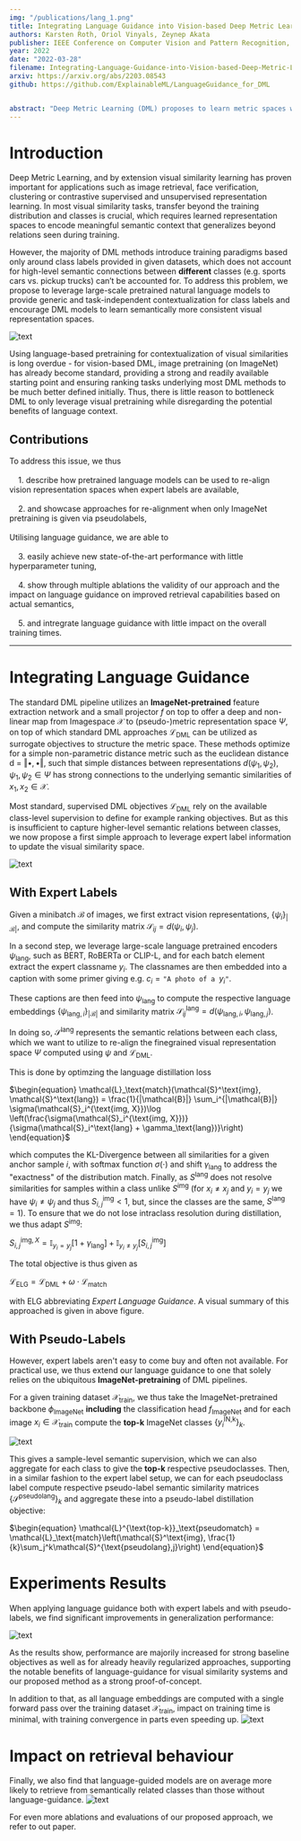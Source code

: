 ```yaml
---
img: "/publications/lang_1.png"
title: Integrating Language Guidance into Vision-based Deep Metric Learning
authors: Karsten Roth, Oriol Vinyals, Zeynep Akata
publisher: IEEE Conference on Computer Vision and Pattern Recognition, CVPR
year: 2022
date: "2022-03-28"
filename: Integrating-Language-Guidance-into-Vision-based-Deep-Metric-Learning
arxiv: https://arxiv.org/abs/2203.08543
github: https://github.com/ExplainableML/LanguageGuidance_for_DML


abstract: "Deep Metric Learning (DML) proposes to learn metric spaces which encode semantic similarities as embedding space distances. These spaces should be transferable to classes beyond those seen during training. Commonly, DML methods task networks to solve contrastive ranking tasks defined over binary class assignments. However, such approaches ignore higher-level semantic relations between the actual classes. This causes learned embedding spaces to encode incomplete semantic context and misrepresent the semantic relation between classes, impacting the generalizability of the learned metric space. To tackle this issue, we propose a language guidance objective for visual similarity learning. Leveraging language embeddings of expert- and pseudo-classnames, we contextualize and realign visual representation spaces corresponding to meaningful language semantics for better semantic consistency. Extensive experiments and ablations provide a strong motivation for our proposed approach and show language guidance offering significant, model-agnostic improvements for DML, achieving competitive and state-of-the-art results on all benchmarks." 
---
```


# Introduction
Deep Metric Learning, and by extension visual similarity learning has proven important for applications such as image retrieval, face verification, clustering or contrastive supervised and unsupervised representation learning. In most visual similarity tasks, transfer beyond the training distribution and classes is crucial, which requires learned representation spaces to encode meaningful semantic context that generalizes beyond relations seen during training. 

However, the majority of DML methods introduce training paradigms based only around class labels provided in given datasets, which does not account for high-level semantic connections between <b>different</b> classes (e.g. sports cars vs. pickup trucks) can’t be accounted for. To address this problem, we propose to leverage large-scale pretrained natural language models to provide generic and task-independent contextualization for class labels and encourage DML models to learn semantically more consistent visual representation spaces.

![text](../../public/publications/CVPR2022_LanguageGuidance/semantics.png)

Using language-based pretraining for contextualization of visual similarities is long overdue - for vision-based DML,
image pretraining (on ImageNet) has already become standard, providing a strong and readily available starting point and ensuring ranking tasks underlying most DML methods to be much better defined initially. Thus, there is little reason to bottleneck DML to only leverage visual pretraining while disregarding the potential benefits of language context.

## Contributions
To address this issue, we thus
<br/><br/>
&nbsp;&nbsp;&nbsp;&nbsp;1. describe how pretrained language models can be used to re-align vision representation spaces when expert labels are available,
<br/><br/>
&nbsp;&nbsp;&nbsp;&nbsp;2. and showcase approaches for re-alignment when only ImageNet pretraining is given via pseudolabels,
<br/><br/>
Utilising language guidance, we are able to
<br/><br/>
&nbsp;&nbsp;&nbsp;&nbsp;3. easily achieve new state-of-the-art performance with little hyperparameter tuning,
<br/><br/>
&nbsp;&nbsp;&nbsp;&nbsp;4. show through multiple ablations the validity of our approach and the impact on language guidance on improved retrieval capabilities based on actual semantics,
<br/><br/>
&nbsp;&nbsp;&nbsp;&nbsp;5. and intregrate language guidance with little impact on the overall training times.

---

# Integrating Language Guidance

The standard DML pipeline utilizes an **ImageNet-pretrained** feature extraction network and a small projector $f$ on top to offer a deep and non-linear map from Imagespace $\mathcal{X}$ to (pseudo-)metric representation space $\Psi$, on top of which standard DML approaches $\mathcal{L}_\text{DML}$ can be utilized as surrogate objectives to structure the metric space. 
These methods optimize for a simple non-parametric distance metric such as the euclidean distance d = $\left\Vert\bullet,\bullet\right\Vert$, such that simple distances between representations $d(\psi_1, \psi_2)$, $\psi_1, \psi_2 \in \Psi$ has strong connections to the underlying semantic similarities of $x_1, x_2 \in\mathcal{X}$.

Most standard, supervised DML objectives $\mathcal{L}_\text{DML}$ rely on the available class-level supervision to define for example ranking objectives. But as this is insufficient to capture higher-level semantic relations between classes, we now propose a first simple approach to leverage expert label information to update the visual similarity space.

![text](../../public/publications/CVPR2022_LanguageGuidance/arch.png)

## With Expert Labels

Given a minibatch $\mathcal{B}$ of images, we first extract vision representations, $\{\psi_i\}_{|\mathcal{B}|}$, and compute the similarity matrix $\mathcal{S}_{ij} = d(\psi_i, \psi_j)$.

In a second step, we leverage large-scale language pretrained encoders $\psi_\text{lang}$, such as BERT, RoBERTa or CLIP-L, and for each batch element extract the expert classname $y_i$. The classnames are then embedded into a caption with some primer giving e.g. $c_i = \texttt{"A photo of a }y_i\texttt{"}$. 

These captions are then feed into $\psi_\text{lang}$ to compute the respective language embeddings $\{\psi_{\text{lang},i}\}_{|\mathcal{B}|}$ and similarity matrix $\mathcal{S}^\text{lang}_{ij} = d(\psi_{\text{lang},i}, \psi_{\text{lang},j})$.

In doing so, $\mathcal{S}^\text{lang}$ represents the semantic relations between each class, which we want to utilize to re-align the finegrained visual representation space $\Psi$ computed using $\psi$ and $\mathcal{L}_\text{DML}$.

This is done by optimzing the language distillation loss

$\begin{equation}
\mathcal{L}_\text{match}(\mathcal{S}^\text{img}, \mathcal{S}^\text{lang}) = \frac{1}{|\mathcal{B}|} \sum_i^{|\mathcal{B}|} \sigma(\mathcal{S}_i^{\text{img, X}})\log \left(\frac{\sigma(\mathcal{S}_i^{\text{img, X}})}{\sigma(\mathcal{S}_i^\text{lang} + \gamma_\text{lang})}\right)
\end{equation}$

which computes the KL-Divergence between all similarities for a given anchor sample $i$, with softmax function $\sigma(\cdot)$ and shift $\gamma_\text{lang}$ to address the "exactness" of the distribution match.
Finally, as $S^\text{lang}$ does not resolve similarities for samples within a class unlike $S^\text{img}$ (for $x_i \neq x_j$ and $y_i = y_j$ we have $\psi_i \neq \psi_j$ and thus $S^\text{img}_{i,j} < 1$, but, since the classes are the same, $S^\text{lang} = 1$). To ensure that we do not lose intraclass resolution during distillation, we thus adapt $S^\text{img}$: 

$\begin{equation}
S^{\text{img}, X}_{i, j} = 
\mathbb{I}_{y_i=y_j}\left[1 + \gamma_\text{lang}\right] + \mathbb{I}_{y_i\neq y_j}\left[S^\text{img}_{i, j}\right]
\end{equation}$

The total objective is thus given as

$\begin{equation}
\mathcal{L}_\text{ELG} = \mathcal{L}_\text{DML} + \omega\cdot\mathcal{L}_\text{match}
\end{equation}$

with ELG abbreviating *Expert Language Guidance*. A visual summary of this approached is given in above figure.

## With Pseudo-Labels

However, expert labels aren't easy to come buy and often not available. For practical use, we thus extend our language guidance to one that solely relies on the ubiquitous **ImageNet-pretraining** of DML pipelines.

For a given training dataset $\mathcal{X}_\text{train}$, we thus take the ImageNet-pretrained backbone $\phi_\text{ImageNet}$ **including** the classification head $f_\text{ImageNet}$ and for each image $x_i\in\mathcal{X}_\text{train}$ compute the **top-k** ImageNet classes $\{y^\text{IN,k}_i\}_k$.

![text](../../public/publications/CVPR2022_LanguageGuidance/sample_pseudo_labels.png)

This gives a sample-level semantic supervision, which we can also aggregate for each class to give the **top-k** respective pseudoclasses. Then, in a similar fashion to the expert label setup, we can for each pseudoclass label compute respective pseudo-label semantic similarity matrices $\{\mathcal{S}^\text{pseudolang}\}_k$ and aggregate these into a pseudo-label distillation objective:

$\begin{equation}
\mathcal{L}^{\text{top-k}}_\text{pseudomatch} = \mathcal{L}_\text{match}\left(\mathcal{S}^\text{img}, \frac{1}{k}\sum_j^k\mathcal{S}^{\text{pseudolang},j}\right)
\end{equation}$


# Experiments Results

When applying language guidance both with expert labels and with pseudo-labels, we find significant improvements in generalization performance:

![text](../../public/publications/CVPR2022_LanguageGuidance/performance.png)

As the results show, performance are majorily increased for strong baseline objectives as well as for already heavily regularized approaches, supporting the notable benefits of language-guidance for visual similarity systems and our proposed method as a strong proof-of-concept.

In addition to that, as all language embeddings are computed with a single forward pass over the training dataset $\mathcal{X}_\text{train}$, impact on training time is minimal, with training convergence in parts even speeding up.
![text](../../public/publications/CVPR2022_LanguageGuidance/convergence.png)

# Impact on retrieval behaviour
Finally, we also find that language-guided models are on average more likely to retrieve from semantically related classes than those without language-guidance.
![text](../../public/publications/CVPR2022_LanguageGuidance/qualitative_cub.png)

For even more ablations and evaluations of our proposed approach, we refer to out paper.